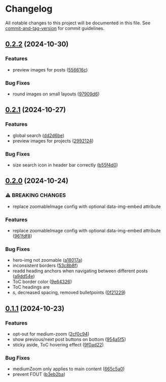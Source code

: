 # Changelog

All notable changes to this project will be documented in this file. See [commit-and-tag-version](https://github.com/absolute-version/commit-and-tag-version) for commit guidelines.

## [0.2.2](https://github.com/FjellOverflow/nordlys/compare/v0.2.1...v0.2.2) (2024-10-30)


### Features

* preview images for posts ([556616c](https://github.com/FjellOverflow/nordlys/commit/556616c0fb3423c06e81bef5d3824ae2c29b9ea4))


### Bug Fixes

* round images on small layouts ([97909d6](https://github.com/FjellOverflow/nordlys/commit/97909d6c2006e2372a4bb2d1e44f847b60162964))

## [0.2.1](https://github.com/FjellOverflow/nordlys/compare/v0.2.0...v0.2.1) (2024-10-27)


### Features

* global search ([dd2d6be](https://github.com/FjellOverflow/nordlys/commit/dd2d6be5c173715dd96635ef1ab7fee93d84ff81))
* preview images for projects ([2992124](https://github.com/FjellOverflow/nordlys/commit/29921243ecbcee25ddd81cd8f2ee2b3f0b8c4857))


### Bug Fixes

* size search icon in header bar correctly ([b55f4d0](https://github.com/FjellOverflow/nordlys/commit/b55f4d08c5f4c945138706a7e064d2fe4231ac30))

## [0.2.0](https://github.com/FjellOverflow/nordlys/compare/v0.1.1...v0.2.0) (2024-10-24)


### ⚠ BREAKING CHANGES

* replace zoomableImage config with optional data-img-embed attribute

### Features

* replace zoomableImage config with optional data-img-embed attribute ([961fdf8](https://github.com/FjellOverflow/nordlys/commit/961fdf88e133868f27a59fb8f3d691e2a76ba5c5))


### Bug Fixes

* hero-img not zoomable ([a18017a](https://github.com/FjellOverflow/nordlys/commit/a18017ad155c7a780f7ca455698855fe9374e051))
* inconsistent borders ([53c8b8f](https://github.com/FjellOverflow/nordlys/commit/53c8b8f0cb24779aabccffa1bcdfa87c63f07c39))
* readd heading anchors when navigating between different posts ([a9dd54e](https://github.com/FjellOverflow/nordlys/commit/a9dd54e2b3aca12e554baff1be8dd15bbb9731e7))
* ToC border color ([9e64326](https://github.com/FjellOverflow/nordlys/commit/9e643265741a6dcab0e2572c0ee31b19b0d8b936))
* ToC headings are <li>s, decreased spacing, removed bulletpoints ([0f21229](https://github.com/FjellOverflow/nordlys/commit/0f21229d077a1f40a3a4aeb6dcdcf3ae75c887d6))

## [0.1.1](https://github.com/FjellOverflow/nordlys/compare/v0.1.0...v0.1.1) (2024-10-23)

### Features

- opt-out for medium-zoom ([2cf0c94](https://github.com/FjellOverflow/nordlys/commit/2cf0c943748f91cfec1deedbd8c9b2c6e1a507d0))
- show previous/next post buttons on bottom ([954a5f5](https://github.com/FjellOverflow/nordlys/commit/954a5f5ece9ad5a73f4ffd6c5b67a02ec02c84e4))
- sticky aside, ToC hovering effect ([9f0ad22](https://github.com/FjellOverflow/nordlys/commit/9f0ad22edaae76132e46cf9e81592517f1c88888))

### Bug Fixes

- mediumZoom only applies to main content ([665c5a0](https://github.com/FjellOverflow/nordlys/commit/665c5a02461727da99de689b16c00418396f0834))
- prevent FOUT ([b3eb2ba](https://github.com/FjellOverflow/nordlys/commit/b3eb2ba6f3f065b41f939f71b0d2f405d0cdd410))
